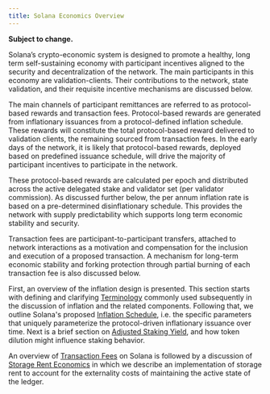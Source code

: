 ```yaml
---
title: Solana Economics Overview
---
```


**Subject to change.**

Solana’s crypto-economic system is designed to promote a healthy, long term
self-sustaining economy with participant incentives aligned to the security and
decentralization of the network. The main participants in this economy are
validation-clients. Their contributions to the network, state validation, and
their requisite incentive mechanisms are discussed below.

The main channels of participant remittances are referred to as protocol-based
rewards and transaction fees. Protocol-based rewards are generated from
inflationary issuances from a protocol-defined inflation schedule. These rewards
will constitute the total protocol-based reward delivered to validation clients,
the remaining sourced from transaction fees. In the early days of the network,
it is likely that protocol-based rewards, deployed based on predefined issuance
schedule, will drive the majority of participant incentives to participate in
the network.

These protocol-based rewards are calculated per epoch and distributed across the
active delegated stake and validator set (per validator commission). As
discussed further below, the per annum inflation rate is based on a
pre-determined disinflationary schedule. This provides the network with supply
predictability which supports long term economic stability and security.

Transaction fees are participant-to-participant transfers, attached to network
interactions as a motivation and compensation for the inclusion and execution of
a proposed transaction. A mechanism for long-term economic stability and forking
protection through partial burning of each transaction fee is also discussed
below.

First, an overview of the inflation design is presented. This section starts
with defining and clarifying [Terminology](inflation/terminology.md) commonly
used subsequently in the discussion of inflation and the related components.
Following that, we outline Solana's proposed
[Inflation Schedule](inflation/inflation_schedule.md), i.e. the specific
parameters that uniquely parameterize the protocol-driven inflationary issuance
over time. Next is a brief section on
[Adjusted Staking Yield](inflation/adjusted_staking_yield.md), and how token
dilution might influence staking behavior.

An overview of [Transaction Fees](transaction_fees.md) on Solana is followed by
a discussion of [Storage Rent Economics](storage_rent_economics.md) in which we
describe an implementation of storage rent to account for the externality costs
of maintaining the active state of the ledger.
